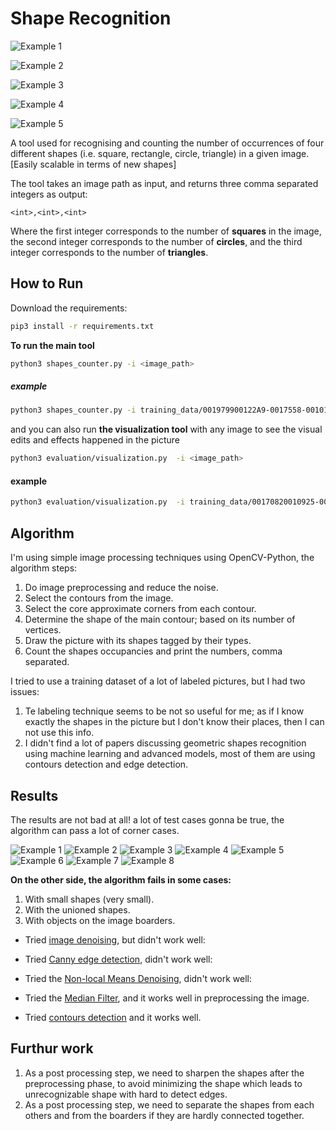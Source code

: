 # Shape Recognition

![Example 1](https://github.com/AbdelrahmanRadwan/object-detection/blob/master/results/example1.png  "Example 1")

![Example 2](https://github.com/AbdelrahmanRadwan/object-detection/blob/master/results/example2.png  "Example 2")

![Example 3](https://github.com/AbdelrahmanRadwan/object-detection/blob/master/results/example3.png  "Example 3")

![Example 4](https://github.com/AbdelrahmanRadwan/object-detection/blob/master/results/example4.png  "Example 4")

![Example 5](https://github.com/AbdelrahmanRadwan/object-detection/blob/master/results/example5.png  "Example 5")

A tool used for recognising and counting the number of occurrences
 of four different shapes (i.e. square, rectangle, circle, triangle) in a given image. 
 [Easily scalable in terms of new shapes]

The tool takes an image path as input, and returns three
 comma separated integers as output:
```
<int>,<int>,<int>
```
Where the first integer corresponds to the number of **squares**
 in the image, the second integer corresponds to the number of **circles**,
  and the third integer corresponds to the number of **triangles**.

## How to Run
Download the requirements:
```bash
pip3 install -r requirements.txt 
```
**To run the main tool**
```bash
python3 shapes_counter.py -i <image_path>
```
##### example
```bash
python3 shapes_counter.py -i training_data/001979900122A9-0017558-00101E4-001F3DE-00118C8001FC1B0016C37.jpg
```

and you can also run **the visualization tool** with any image to see the visual edits and effects happened in the picture
```bash
python3 evaluation/visualization.py  -i <image_path>
```
#### example
```bash
python3 evaluation/visualization.py  -i training_data/00170820010925-001146F-0011FF9-001E987-0019C5D001A322001AEF8.jpg
```

## Algorithm
I'm using simple image processing techniques using OpenCV-Python, the algorithm steps:
1. Do image preprocessing and reduce the noise.
2. Select the contours from the image.
3. Select the core approximate corners from each contour.
4. Determine the shape of the main contour; based on its number of vertices.
5. Draw the picture with its shapes tagged by their types.
6. Count the shapes occupancies and print the numbers, comma separated.

I tried to use a training dataset of a lot of labeled pictures, but I had two issues:
1. Te labeling technique seems to be not so useful for me; as if I know exactly the shapes in the picture but I don't know their places, then I can not use this info.
2. I didn't find a lot of papers discussing geometric shapes recognition using machine learning and advanced models, most of them are using contours detection and edge detection.
 
## Results
The results are not bad at all! a lot of test cases gonna be true, the algorithm can pass a lot of corner cases.

![Example 1](https://github.com/AbdelrahmanRadwan/object-detection/blob/master/results/1.png  "Example 1") ![Example 2](https://github.com/AbdelrahmanRadwan/object-detection/blob/master/results/2.png  "Example 2")
![Example 3](https://github.com/AbdelrahmanRadwan/object-detection/blob/master/results/3.png  "Example 3") ![Example 4](https://github.com/AbdelrahmanRadwan/object-detection/blob/master/results/4.png  "Example 4")
![Example 5](https://github.com/AbdelrahmanRadwan/object-detection/blob/master/results/5.png  "Example 5") ![Example 6](https://github.com/AbdelrahmanRadwan/object-detection/blob/master/results/6.png  "Example 6")
![Example 7](https://github.com/AbdelrahmanRadwan/object-detection/blob/master/results/7.png  "Example 7") ![Example 8](https://github.com/AbdelrahmanRadwan/object-detection/blob/master/results/8.png  "Example 8")


**On the other side, the algorithm fails in some cases:**
1. With small shapes (very small).
2. With the unioned shapes.
3. With objects on the image boarders.

- Tried [image denoising](http://opencv-python-tutroals.readthedocs.io/en/latest/py_tutorials/py_photo/py_non_local_means/py_non_local_means.html), but didn't work well:

- Tried [Canny edge detection](http://opencv-python-tutroals.readthedocs.io/en/latest/py_tutorials/py_imgproc/py_canny/py_canny.html), didn't work well:

- Tried the [Non-local Means Denoising](http://www.bogotobogo.com/python/OpenCV_Python/python_opencv3_Image_Non-local_Means_Denoising_Algorithm_Noise_Reduction.php), didn't work well:

- Tried the [Median Filter](https://code.tutsplus.com/tutorials/image-filtering-in-python--cms-29202), and it works well in preprocessing the image.

- Tried [contours detection](https://www.youtube.com/watch?v=hrwsHlKqBRw) and it works well.


## Furthur work
1. As a post processing step, we need to sharpen the shapes after the preprocessing phase, to avoid minimizing the shape which leads to unrecognizable shape with hard to detect edges.
2. As a post processing step, we need to separate the shapes from each others and from the boarders if they are hardly connected together.

